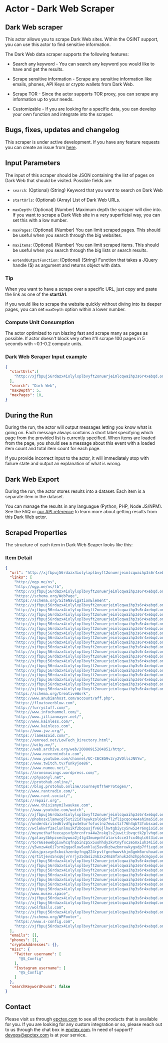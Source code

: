 # Actor - Dark Web Scraper

## Dark Web scraper

This actor allows you to scrape Dark Web sites. Within the OSINT support, you can use this actor to find sensitive information.

The Dark Web data scraper supports the following features:

-   Search any keyword - You can search any keyword you would like to have and get the results.

-   Scrape sensitive information - Scrape any sensitive information like emails, phones, API Keys or crypto wallets from Dark Web.

-   Scrape TOR - Since the actor supports TOR proxy, you can scrape any information up to your needs.

-   Customizable - If you are looking for a specific data, you can develop your own function and integrate into the scraper.

## Bugs, fixes, updates and changelog

This scraper is under active development. If you have any feature requests you can create an issue from [here](https://github.com/epctex/darkweb-scraper/issues).

## Input Parameters

The input of this scraper should be JSON containing the list of pages on Dark Web that should be visited. Possible fields are:

- `search`: (Optional) (String) Keyword that you want to search on Dark Web

- `startUrls`: (Optional) (Array) List of Dark Web URLs.

- `maxDepth`: (Optional) (Number) Maximum depth the scraper will dive into. If you want to scrape a Dark Web site in a very superficial way, you can set this with a low number.

- `maxPages`: (Optional) (Number) You can limit scraped pages. This should be useful when you search through the big websites.

- `maxItems`: (Optional) (Number) You can limit scraped items. This should be useful when you search through the big lists or search results.

- `extendOutputFunction`: (Optional) (String) Function that takes a JQuery handle ($) as argument and returns object with data.


### Tip

When you want to have a scrape over a specific URL, just copy and paste the link as one of the **startUrl**.

If you would like to scrape the website quickly without diving into its deeper pages, you can set `maxDepth` option within a lower number.


### Compute Unit Consumption

The actor optimized to run blazing fast and scrape many as pages as possible. If actor doesn't block very often it'll scrape 100 pages in 5 seconds with ~0.1-0.2 compute units.

### Dark Web Scraper Input example

```json
{
  "startUrls":[
    "http://xjfbpuj56rdazx4iolylxplbvyft2onuerjeimlcqwaihp3s6r4xebqd.onion/"
  ],
  "search": "Dark Web",
  "maxDepth": 5,
  "maxPages": 10,
}
```

## During the Run

During the run, the actor will output messages letting you know what is going on. Each message always contains a short label specifying which page from the provided list is currently specified.
When items are loaded from the page, you should see a message about this event with a loaded item count and total item count for each page.

If you provide incorrect input to the actor, it will immediately stop with failure state and output an explanation of what is wrong.

## Dark Web Export

During the run, the actor stores results into a dataset. Each item is a separate item in the dataset.

You can manage the results in any languague (Python, PHP, Node JS/NPM). See the FAQ or <a href="https://www.apify.com/docs/api" target="blank">our API reference</a> to learn more about getting results from this Dark Web actor.

## Scraped Properties

The structure of each item in Dark Web Scaper looks like this:

### Item Detail

```json
{
  "url": "http://xjfbpuj56rdazx4iolylxplbvyft2onuerjeimlcqwaihp3s6r4xebqd.onion/cellar-door/",
  "links": [
    "http://ogp.me/ns",
    "http://ogp.me/ns/fb",
    "http://xjfbpuj56rdazx4iolylxplbvyft2onuerjeimlcqwaihp3s6r4xebqd.onion/cellar-door/",
    "https://schema.org/WebPage",
    "https://schema.org/SiteNavigationElement",
    "http://xjfbpuj56rdazx4iolylxplbvyft2onuerjeimlcqwaihp3s6r4xebqd.onion/",
    "http://xjfbpuj56rdazx4iolylxplbvyft2onuerjeimlcqwaihp3s6r4xebqd.onion/faq/",
    "http://xjfbpuj56rdazx4iolylxplbvyft2onuerjeimlcqwaihp3s6r4xebqd.onion/support/",
    "http://xjfbpuj56rdazx4iolylxplbvyft2onuerjeimlcqwaihp3s6r4xebqd.onion/privacy-notice/",
    "http://xjfbpuj56rdazx4iolylxplbvyft2onuerjeimlcqwaihp3s6r4xebqd.onion/sitemap/",
    "http://xjfbpuj56rdazx4iolylxplbvyft2onuerjeimlcqwaihp3s6r4xebqd.onion/stream-recording/",
    "http://xjfbpuj56rdazx4iolylxplbvyft2onuerjeimlcqwaihp3s6r4xebqd.onion/art/",
    "http://xjfbpuj56rdazx4iolylxplbvyft2onuerjeimlcqwaihp3s6r4xebqd.onion/color-artwork/",
    "http://xjfbpuj56rdazx4iolylxplbvyft2onuerjeimlcqwaihp3s6r4xebqd.onion/music/",
    "http://xjfbpuj56rdazx4iolylxplbvyft2onuerjeimlcqwaihp3s6r4xebqd.onion/sketch-books/",
    "http://xjfbpuj56rdazx4iolylxplbvyft2onuerjeimlcqwaihp3s6r4xebqd.onion/category/txt/stories/",
    "http://xjfbpuj56rdazx4iolylxplbvyft2onuerjeimlcqwaihp3s6r4xebqd.onion/text/",
    "http://xjfbpuj56rdazx4iolylxplbvyft2onuerjeimlcqwaihp3s6r4xebqd.onion/category/txt/blog/",
    "http://xjfbpuj56rdazx4iolylxplbvyft2onuerjeimlcqwaihp3s6r4xebqd.onion/category/txt/guides/",
    "http://xjfbpuj56rdazx4iolylxplbvyft2onuerjeimlcqwaihp3s6r4xebqd.onion/category/txt/metaverse/",
    "http://xjfbpuj56rdazx4iolylxplbvyft2onuerjeimlcqwaihp3s6r4xebqd.onion/category/txt/rant/",
    "http://xjfbpuj56rdazx4iolylxplbvyft2onuerjeimlcqwaihp3s6r4xebqd.onion/download/",
    "http://xjfbpuj56rdazx4iolylxplbvyft2onuerjeimlcqwaihp3s6r4xebqd.onion/audio-testing/",
    "http://xjfbpuj56rdazx4iolylxplbvyft2onuerjeimlcqwaihp3s6r4xebqd.onion/contact/",
    "https://schema.org/CreativeWork",
    "http://www.anubianhost.com/account/aff.php",
    "https://floatoverblow.com",
    "http://furrystuff.com/",
    "http://www.infochammel.com/",
    "http://www.jillianmayer.net/",
    "http://www.kainless.com/",
    "http://www.kainless.com",
    "https://www.jwz.org/",
    "https://lameazoid.com/",
    "https://emreed.net/LowTech_Directory.html",
    "https://wiby.me/",
    "https://web.archive.org/web/20080915204851/http",
    "https://www.nevermindstu.com",
    "https://www.youtube.com/channel/UC-CEC8G9v3ry2VOllsJNVYw",
    "https://www.twitch.tv/funkyjoe86",
    "https://www.numou.net/",
    "https://aronsmusings.wordpress.com/",
    "https://physonyl.net",
    "https://protohub.online/",
    "https://blog.protohub.online/JourneyOfTheProtogen/",
    "http://www.rantradio.com/",
    "http://www.rant.social/",
    "https://repair.org",
    "http://www.thisismymilwaukee.com",
    "https://www.youtube.com/watch",
    "http://xjfbpuj56rdazx4iolylxplbvyft2onuerjeimlcqwaihp3s6r4xebqd.onion/tor-networks/",
    "http://phobosxilamwcg75xt22id7aywkzol6q6rfl2flipcqoc4e4ahima5id.onion/",
    "http://underdiriled6lvdfgiw4e5urfofuslnz7ewictzf76h4qb73fxbsxad.onion/",
    "http://wclekwrf2aclunlmuikf2bopusjfv66jlhwtgbiycy5nw524r6ngioid.onion",
    "http://meynethaffeecapsvfphrcnfrx44w2nskgls2juwitibvqctk2plvhqd.onion",
    "http://galaxy3bhpzxecbywoa2j4tg43muepnhfalars4cce3fcx46qlc6t3id.onion",
    "http://tor66sewebgixwhcqfnp5inzp5x5uohhdy3kvtnyfxc2e5mxiuh34iid.onion",
    "http://y5wnzw4e6i7srm2gqadlow5anhlaj5avdkzbwzbmrxwkygxdp7ffieqd.onion/",
    "http://absjpxsvyn5cboihzenbyfngq224rpvtfgnehwwvkhjm3gmk6oruhoad.onion/blog/",
    "http://qrtitjevs5nxq6jvrnrjyz5dasi3nbzx24mzmfxnuk2dnzhpphcmgoyd.onion/",
    "http://xjfbpuj56rdazx4iolylxplbvyft2onuerjeimlcqwaihp3s6r4xebqd.onion/lbry-and-odysee-a-video-hosting-review/",
    "http://xjfbpuj56rdazx4iolylxplbvyft2onuerjeimlcqwaihp3s6r4xebqd.onion/web-3-0/",
    "http://xjfbpuj56rdazx4iolylxplbvyft2onuerjeimlcqwaihp3s6r4xebqd.onion/clarification-time/",
    "http://xjfbpuj56rdazx4iolylxplbvyft2onuerjeimlcqwaihp3s6r4xebqd.onion/nginx-image-format-wars/",
    "http://xjfbpuj56rdazx4iolylxplbvyft2onuerjeimlcqwaihp3s6r4xebqd.onion/presearch/",
    "http://xjfbpuj56rdazx4iolylxplbvyft2onuerjeimlcqwaihp3s6r4xebqd.onion/site-supported-codec-guidelines/",
    "http://xjfbpuj56rdazx4iolylxplbvyft2onuerjeimlcqwaihp3s6r4xebqd.onion/web-3-0/comment-page-1/",
    "http://www.musex.space",
    "http://xjfbpuj56rdazx4iolylxplbvyft2onuerjeimlcqwaihp3s6r4xebqd.onion/rollerblade-office-caster-wheels-buyer-beware/comment-page-4/",
    "http://xjfbpuj56rdazx4iolylxplbvyft2onuerjeimlcqwaihp3s6r4xebqd.onion/chinese-xbox-360-wireless-receiver-driver-setup/comment-page-35/",
    "http://wolfballs.com",
    "http://xjfbpuj56rdazx4iolylxplbvyft2onuerjeimlcqwaihp3s6r4xebqd.onion/xbox-dvd-remote-everything/comment-page-1/",
    "https://schema.org/WPFooter",
    "https://www.s-config.com",
    "http://xjfbpuj56rdazx4iolylxplbvyft2onuerjeimlcqwaihp3s6r4xebqd.onion"
  ],
  "emails": [],
  "phones": [],
  "cryptoAddresses": {},
  "misc": {
    "Twitter username": [
      "@S_Config"
    ],
    "Instagram username": [
      "@S_Config"
    ]
  },
  "searchKeywordFound": false
}
```

## Contact
Please visit us through [epctex.com](https://epctex.com) to see all the products that is available for you. If you are looking for any custom integration or so, please reach out to us through the chat box in [epctex.com](https://epctex.com). In need of support? [devops@epctex.com](mailto:devops@epctex.com) is at your service.
